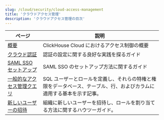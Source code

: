 ```yaml
---
slug: /cloud/security/cloud-access-management
title: 'クラウドアクセス管理'
description: 'クラウドアクセス管理の目次'
---
```


| ページ                                                                                          | 説明                                                                                                                                           |
|----------------------------------------------------------------------------------------------|-------------------------------------------------------------------------------------------------------------------------------------------------|
| [概要](/cloud/security/cloud-access-management/overview)                               | ClickHouse Cloud におけるアクセス制御の概要                                                                                                       |
| [クラウド認証](/cloud/security/cloud-authentication)                                   | 認証の設定に関する良好な実践を探るガイド                                                                                                       |
| [SAML SSO セットアップ](/cloud/security/saml-setup)                                   | SAML SSO のセットアップ方法に関するガイド                                                                                                       |
| [一般的なアクセス管理クエリ](/cloud/security/common-access-management-queries)       | SQL ユーザーとロールを定義し、それらの特権と権限をデータベース、テーブル、行、およびカラムに適用する基本を示す記事。                                   |
| [新しいユーザーの招待](/cloud/security/inviting-new-users)                             | 組織に新しいユーザーを招待し、ロールを割り当てる方法に関するハウツーガイド。                                                                      |
